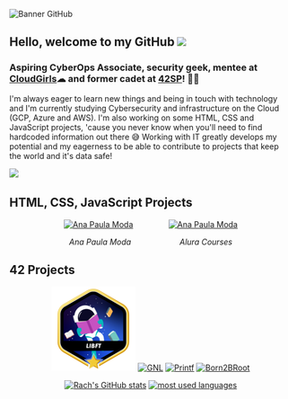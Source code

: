 ![Banner GitHub](https://user-images.githubusercontent.com/101841619/191389847-4c70799b-6467-439f-b5d1-0f00e227dd2c.png)

## Hello, welcome to my GitHub <img src="https://i.pinimg.com/originals/bd/40/66/bd406650e751e8bddd577d65ac55e5fc.gif" width="30px">
### Aspiring CyberOps Associate, security geek, mentee at [CloudGirls](https://www.cloudgirls.com.br/)☁ and former cadet at [42SP](https://www.42sp.org.br/)! 👩‍💻
I'm always eager to learn new things and being in touch with technology and I'm currently studying Cybersecurity and infrastructure on the Cloud (GCP, Azure and AWS). I'm also working on some HTML, CSS and JavaScript projects, 'cause you never know when you'll need to find hardcoded information out there 😅 Working with IT greatly develops my potential and my eagerness to be able to contribute to projects that keep the world and it's data safe!

[![](https://img.shields.io/badge/LinkedIn-0077B5?style=for-the-badge&logo=linkedin&color=fe6e95&logoColor=white)](https://www.linkedin.com/in/raqueldenoronha/)

  
</div>

## HTML, CSS, JavaScript Projects
<div align="center">
 
  [![Ana Paula Moda](https://cdn-icons-png.flaticon.com/128/5579/5579561.png)](https://github.com/rach-noronha/projeto-ana-paula-moda)&nbsp;&nbsp;&nbsp;&nbsp;&nbsp;&nbsp;&nbsp;&nbsp;&nbsp;&nbsp;&nbsp;&nbsp;&nbsp;&nbsp;&nbsp;
  [![Ana Paula Moda](https://play-lh.googleusercontent.com/CdyTqwhQ_v9xaaIVUt0PCme91gfEvPDvhkl6N933OuiNE_OtAVHbxvC-49qLUViwQSg=s128-rw)](https://github.com/rach-noronha/Cursos_Alura)

  *Ana Paula Moda*&nbsp;&nbsp;&nbsp;&nbsp;&nbsp;&nbsp;&nbsp;&nbsp;&nbsp;&nbsp;&nbsp;&nbsp;&nbsp;&nbsp;&nbsp;&nbsp;&nbsp;&nbsp;&nbsp;&nbsp;&nbsp;&nbsp;*Alura Courses*
  
</div>

## 42 Projects
<div align="center">
  
  [![Libft](https://github.com/RenanHenrique90/RenanHenrique90/blob/main/42_badges/libftm.png)](https://github.com/rach-noronha/Libft_42)
  [![GNL](https://github.com/Rguilher/Rguilher/blob/main/42_badges/get_next_linem.png)](https://github.com/rach-noronha/Get_Next_Line_42)
  [![Printf](https://github.com/Rguilher/Rguilher/blob/main/42_badges/ft_printfe.png)](https://github.com/rach-noronha/Printf_42)
  [![Born2BRoot](https://github.com/Rguilher/Rguilher/blob/main/42_badges/born2berootm.png)](https://github.com/rach-noronha)

</div>
<!--
## 42 Status
<div align="center">
<a href="https://github.com/JaeSeoKim/badge42"><img src="https://badge42.vercel.app/api/v2/cl9urvjf700200fk291m95mlf/stats?cursusId=21&coalitionId=piscine" alt="rde-noro's 42 stats" /></a>
</div>
-->

<div align="center">
  
[![Rach's GitHub stats](https://github-readme-stats.vercel.app/api?username=rach-noronha&layout=compact&hide=contribs&hide_border=true&theme=panda)]([https://github.com/anuraghazra/github-readme-stats](https://github.com/rach-noronha?tab=repositories)) [![most used languages](https://github-readme-stats.vercel.app/api/top-langs/?username=rach-noronha&layout=compact&hide_border=true&theme=panda)](https://github.com/rach-noronha?tab=repositories)
  
</div>
<!--
**rach-noronha/rach-noronha** is a ✨ _special_ ✨ repository because its `README.md` (this file) appears on your GitHub profile.

Here are some ideas to get you started:

- 🔭 I’m currently working on ...
- 🌱 I’m currently learning ...
- 👯 I’m looking to collaborate on ...
- 🤔 I’m looking for help with ...
- 💬 Ask me about ...
- 📫 How to reach me: ...
- 😄 Pronouns: ...
- ⚡ Fun fact: ...
-->
